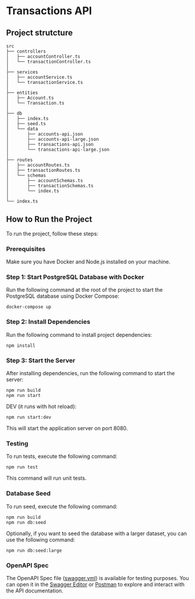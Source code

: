 # Transactions API

## Project strutcture
```
src
├── controllers
│   ├── accountController.ts
│   └── transactionController.ts
│
├── services
│   ├── accountService.ts
│   └── transactionService.ts
│
├── entities
│   ├── Account.ts
│   └── Transaction.ts
│
├── db
│   ├── index.ts
│   ├── seed.ts
│   └── data
│       ├── accounts-api.json
│       ├── accounts-api-large.json
│       ├── transactions-api.json
│       └── transactions-api-large.json
│
├── routes
│   ├── accountRoutes.ts
│   ├── transactionRoutes.ts
│   └── schemas
│       ├── accountSchemas.ts
│       ├── transactionSchemas.ts
│       └── index.ts
│
└── index.ts
```

## How to Run the Project

To run the project, follow these steps:

### Prerequisites

Make sure you have Docker and Node.js installed on your machine.

### Step 1: Start PostgreSQL Database with Docker

Run the following command at the root of the project to start the PostgreSQL database using Docker Compose:

```
docker-compose up
```

### Step 2: Install Dependencies

Run the following command to install project dependencies:

```
npm install
```

### Step 3: Start the Server

After installing dependencies, run the following command to start the server:

```
npm run build
npm run start
```

DEV (it runs with hot reload):
```
npm run start:dev
```

This will start the application server on port 8080.

### Testing

To run tests, execute the following command:

```
npm run test
```

This command will run unit tests.

### Database Seed

To run seed, execute the following command:

```
npm run build
npm run db:seed
```

Optionally, if you want to seed the database with a larger dataset, you can use the following command:

```
npm run db:seed:large
```

### OpenAPI Spec
The OpenAPI Spec file ([swagger.yml](https://github.com/danielavilas/transactions-api/blob/main/swagger.yml)) is available for testing purposes. You can open it in the [Swagger Editor](https://editor.swagger.io/) or [Postman](https://www.postman.com/) to explore and interact with the API documentation.
